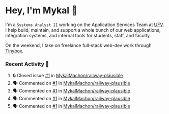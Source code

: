 # Hey, I'm Mykal 👋

I'm a `Systems Analyst II` working on the Application Services Team at [UFV](https://ufv.ca). 
I help build, maintain, and support a whole bunch of our web applications, integration systems, and internal tools for students, staff, and faculty.

On the weekend, I take on freelance full-stack web-dev work through [Tinybox](https://tinybox.dev).

### Recent Activity 🚀

<!--START_SECTION:activity-->
1. 🔒 Closed issue [#1](https://github.com/MykalMachon/railway-plausible/issues/1) in [MykalMachon/railway-plausible](https://github.com/MykalMachon/railway-plausible)
2. 🗣 Commented on [#1](https://github.com/MykalMachon/railway-plausible/issues/1#issuecomment-1704387251) in [MykalMachon/railway-plausible](https://github.com/MykalMachon/railway-plausible)
3. 🗣 Commented on [#1](https://github.com/MykalMachon/railway-plausible/issues/1#issuecomment-1698046283) in [MykalMachon/railway-plausible](https://github.com/MykalMachon/railway-plausible)
4. 🗣 Commented on [#1](https://github.com/MykalMachon/railway-plausible/issues/1#issuecomment-1698012598) in [MykalMachon/railway-plausible](https://github.com/MykalMachon/railway-plausible)
5. 🗣 Commented on [#1](https://github.com/MykalMachon/railway-plausible/issues/1#issuecomment-1697983927) in [MykalMachon/railway-plausible](https://github.com/MykalMachon/railway-plausible)
<!--END_SECTION:activity-->
